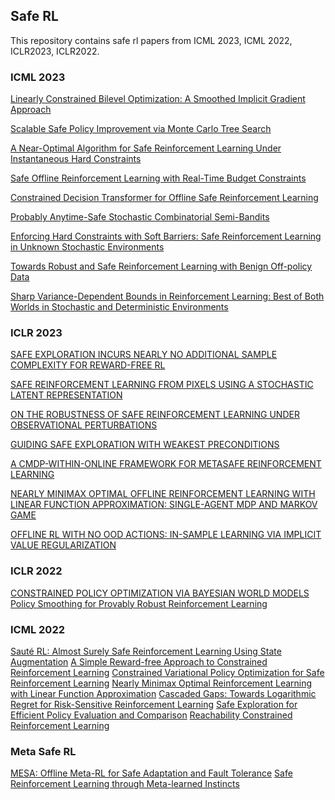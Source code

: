 ## Safe RL
This repository contains safe rl papers from ICML 2023, ICML 2022, ICLR2023, ICLR2022.

### ICML 2023


[Linearly Constrained Bilevel Optimization: A Smoothed Implicit Gradient Approach](http://proceedings.mlr.press/v202/khanduri23a/khanduri23a.pdf)

[Scalable Safe Policy Improvement via Monte Carlo Tree Search
](http://proceedings.mlr.press/v202/castellini23a/castellini23a.pdf)

[A Near-Optimal Algorithm for Safe Reinforcement Learning Under
Instantaneous Hard Constraints](http://proceedings.mlr.press/v202/shi23c/shi23c.pdf)

[Safe Offline Reinforcement Learning with Real-Time Budget Constraints](http://proceedings.mlr.press/v202/lin23h/lin23h.pdf)

[Constrained Decision Transformer for Offline Safe Reinforcement Learning](http://proceedings.mlr.press/v202/liu23m/liu23m.pdf)

[Probably Anytime-Safe Stochastic Combinatorial Semi-Bandits](http://proceedings.mlr.press/v202/hou23d/hou23d.pdf)

[Enforcing Hard Constraints with Soft Barriers:
Safe Reinforcement Learning in Unknown Stochastic Environments](http://proceedings.mlr.press/v202/wang23as/wang23as.pdf)

[Towards Robust and Safe Reinforcement Learning with Benign Off-policy Data](http://proceedings.mlr.press/v202/liu23l/liu23l.pdf)

[Sharp Variance-Dependent Bounds in Reinforcement Learning: Best of Both
Worlds in Stochastic and Deterministic Environments](http://proceedings.mlr.press/v202/zhou23t/zhou23t.pdf)


### ICLR 2023

[SAFE EXPLORATION INCURS NEARLY NO ADDITIONAL
SAMPLE COMPLEXITY FOR REWARD-FREE RL](https://openreview.net/pdf?id=wNUgn1n6esQ)

[SAFE REINFORCEMENT LEARNING FROM PIXELS
USING A STOCHASTIC LATENT REPRESENTATION](https://openreview.net/pdf?id=b39dQt_uffW)

[ON THE ROBUSTNESS OF SAFE REINFORCEMENT
LEARNING UNDER OBSERVATIONAL PERTURBATIONS](https://openreview.net/pdf?id=jbIYfq4Tr-)

[GUIDING SAFE EXPLORATION WITH
WEAKEST PRECONDITIONS](https://openreview.net/pdf?id=zzqBoIFOQ1)

[A CMDP-WITHIN-ONLINE FRAMEWORK FOR METASAFE REINFORCEMENT LEARNING](https://openreview.net/pdf?id=mbxz9Cjehr)

[NEARLY MINIMAX OPTIMAL OFFLINE REINFORCEMENT LEARNING WITH LINEAR FUNCTION APPROXIMATION: SINGLE-AGENT MDP AND MARKOV GAME](https://openreview.net/pdf?id=UP_GHHPw7rP)

[OFFLINE RL WITH NO OOD ACTIONS: IN-SAMPLE
LEARNING VIA IMPLICIT VALUE REGULARIZATION](https://openreview.net/pdf?id=ueYYgo2pSSU)


### ICLR 2022
[CONSTRAINED POLICY OPTIMIZATION VIA BAYESIAN WORLD MODELS](https://openreview.net/pdf?id=PRZoSmCinhf)
[Policy Smoothing for Provably Robust Reinforcement Learning](https://openreview.net/pdf?id=mwdfai8NBrJ)

### ICML 2022
[Sauté RL: Almost Surely Safe Reinforcement Learning Using State Augmentation](https://proceedings.mlr.press/v162/sootla22a/sootla22a.pdf)
[A Simple Reward-free Approach to Constrained Reinforcement Learning](https://proceedings.mlr.press/v162/miryoosefi22a/miryoosefi22a.pdf)
[Constrained Variational Policy Optimization for Safe Reinforcement Learning](https://proceedings.mlr.press/v162/liu22b/liu22b.pdf)
[Nearly Minimax Optimal Reinforcement Learning with Linear Function Approximation](https://proceedings.mlr.press/v162/hu22a/hu22a.pdf)
[Cascaded Gaps: Towards Logarithmic Regret for Risk-Sensitive Reinforcement Learning](https://proceedings.mlr.press/v162/fei22b/fei22b.pdf)
[Safe Exploration for Efficient Policy Evaluation and Comparison](https://proceedings.mlr.press/v162/wan22b/wan22b.pdf)
[Reachability Constrained Reinforcement Learning](https://proceedings.mlr.press/v162/yu22d/yu22d.pdf)



### Meta Safe RL
[MESA: Offline Meta-RL for Safe Adaptation and Fault Tolerance](https://arxiv.org/pdf/2112.03575.pdf)
[Safe Reinforcement Learning through Meta-learned Instincts](https://arxiv.org/pdf/2005.03233.pdf)
